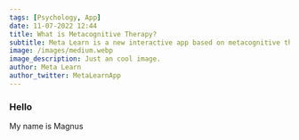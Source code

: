 ```yaml
---
tags: [Psychology, App]
date: 11-07-2022 12:44
title: What is Metacognitive Therapy?
subtitle: Meta Learn is a new interactive app based on metacognitive therapy and coaching.
image: /images/medium.webp
image_description: Just an cool image.
author: Meta Learn
author_twitter: MetaLearnApp
---
```


### Hello

My name is Magnus